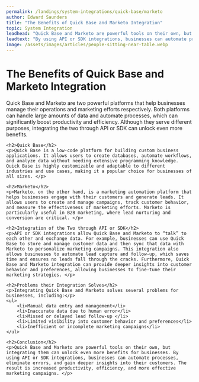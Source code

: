 ```yaml
---
permalink: /landings/system-integrations/quick-base/marketo
author: Edward Saunders
title: "The Benefits of Quick Base and Marketo Integration"
topic: System Integration
leadhead: "Quick Base and Marketo are powerful tools on their own, but integrating them can unlock even more benefits for businesses"
leadtext: "By using API or SDK integrations, businesses can automate processes, eliminate errors, and gain deeper insights into their customers. The result is increased productivity, efficiency, and more effective marketing campaigns."
image: /assets/images/articles/people-sitting-near-table.webp
---
```

<div class="arttext">	<h1>The Benefits of Quick Base and Marketo Integration</h1>
	<p>Quick Base and Marketo are two powerful platforms that help businesses manage their operations and marketing efforts respectively. Both platforms can handle large amounts of data and automate processes, which can significantly boost productivity and efficiency. Although they serve different purposes, integrating the two through API or SDK can unlock even more benefits.</p>

	<h2>Quick Base</h2>
	<p>Quick Base is a low-code platform for building custom business applications. It allows users to create databases, automate workflows, and analyze data without needing extensive programming knowledge. Quick Base is highly customizable and adaptable to different industries and use cases, making it a popular choice for businesses of all sizes. </p>

	<h2>Marketo</h2>
	<p>Marketo, on the other hand, is a marketing automation platform that helps businesses engage with their customers and generate leads. It allows users to create and manage campaigns, track customer behavior, and measure the effectiveness of marketing efforts. Marketo is particularly useful in B2B marketing, where lead nurturing and conversion are critical. </p>

	<h2>Integration of the Two through API or SDK</h2>
	<p>API or SDK integrations allow Quick Base and Marketo to “talk” to each other and exchange data. For example, businesses can use Quick Base to store and manage customer data and then sync that data with Marketo to personalize marketing campaigns. This integration also allows businesses to automate lead capture and follow-up, which saves time and ensures no leads fall through the cracks. Furthermore, Quick Base and Marketo integration can provide deeper insights into customer behavior and preferences, allowing businesses to fine-tune their marketing strategies. </p>

	<h2>Problems their Integration Solves</h2>
	<p>Integrating Quick Base and Marketo solves several problems for businesses, including:</p>
	<ul>
		<li>Manual data entry and management</li>
		<li>Inaccurate data due to human error</li>
		<li>Missed or delayed lead follow-up </li>
		<li>Limited visibility into customer behavior and preferences</li>
		<li>Inefficient or incomplete marketing campaigns</li>
	</ul>

	<h2>Conclusion</h2>
	<p>Quick Base and Marketo are powerful tools on their own, but integrating them can unlock even more benefits for businesses. By using API or SDK integrations, businesses can automate processes, eliminate errors, and gain deeper insights into their customers. The result is increased productivity, efficiency, and more effective marketing campaigns. </p>
</div>